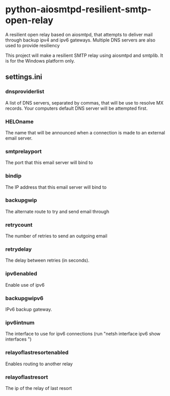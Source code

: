 # python-aiosmtpd-resilient-smtp-open-relay
A resilient open relay based on aiosmtpd, that attempts to deliver mail through backup ipv4 and ipv6 gateways.  Multiple DNS servers are also used to provide resiliency

This project will make a resilient SMTP relay using aiosmtpd and smtplib. It is for the Windows platform only.

## settings.ini

### dnsproviderlist 
A list of DNS servers, separated by commas, that will be use to resolve MX records. Your computers default DNS server will be attempted first.

### HELOname
The name that will be announced when a connection is made to an external email server.

### smtprelayport
The port that this email server will bind to

### bindip
The IP address that this email server will bind to

### backupgwip 
The alternate route to try and send email through

### retrycount 
The number of retries to send an outgoing email

### retrydelay
The delay between retries (in seconds).

### ipv6enabled
Enable use of ipv6

### backupgwipv6
IPv6 backup gateway.

### ipv6intnum
The interface to use for ipv6 connections (run "netsh interface ipv6 show interfaces ")

### relayoflastresortenabled
Enables routing to another relay

### relayoflastresort
The ip of the relay of last resort
